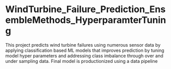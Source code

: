 # WindTurbine_Failure_Prediction_EnsembleMethods_HyperparamterTuning
This project predicts wind turbine failures using numerous sensor data by applying classification based ML models that improves prediction by tuning model hyper parameters and addressing class imbalance through over and under sampling data. Final model is productionized using a data pipeline 
